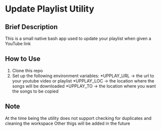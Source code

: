 # Update Playlist Utility 

## Brief Description 
This is a small native bash app used to update your playlist when given a YouTube link 

## How to Use
1. Clone this repo 
2. Set up the following environment variables: 
*UPPLAY_URL -> the url to your youtube video or playlist 
*UPPLAY_LOC -> the location where the songs will be downloaded 
*UPPLAY_TO -> the location where you want the songs to be copied 

## Note 
At the time being the utility does not support checking for duplicates and cleaning the workspace 
Other thigs will be added in the future 
